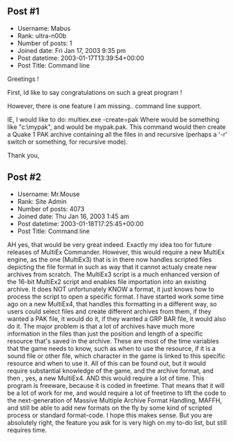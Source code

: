 ## Post #1
- Username: Mabus
- Rank: ultra-n00b
- Number of posts: 1
- Joined date: Fri Jan 17, 2003 9:35 pm
- Post datetime: 2003-01-17T13:39:54+00:00
- Post Title: Command line

Greetings !

First, Id like to say congratulations on such a great program !

However, there is one feature I am missing.. command line support.

IE, I would like to do:
multiex.exe -create=pak <SOURCEDIR> <TARGET>
Where <sourcedir> would be something like "c:\mypak", and <target> would be mypak.pak. This command would then create a Quake 1 PAK archive containing all the files in <SOURCEDIR> and recursive (perhaps a '-r' switch or something, for recursive mode).

Thank you,
## Post #2
- Username: Mr.Mouse
- Rank: Site Admin
- Number of posts: 4073
- Joined date: Thu Jan 16, 2003 1:45 am
- Post datetime: 2003-01-18T17:25:45+00:00
- Post Title: Command line

AH yes, that would be very great indeed. Exactly my idea too for future releases of MultiEx Commander. However, this would require a new MultiEx engine, as the one (MultiEx3) that is in there now handles scripted files depicting the file format in such as way that it cannot actualy create new archives from scratch. 
The MultiEx3 script is a much enhanced version of the 16-bit MultiEx2 script and enables file importation into an existing archive. It does NOT unfortunately KNOW a format, it just knows how to process the script to open a specific format. I have started work some time ago on a new MultiEx4, that handles this formatting in a different way, so users could select files and create different archives from them, if they wanted a PAK file, it would do it, if they wanted a GRP BAR file, it would also do it. 
The major problem is that a lot of archives have much more information in the files than just the position and length of a specific resource that's saved in the archive. These are most of the time variables that the game needs to know, such as when to use the resource, if it is a sound file or other file, which character in the game is linked to this specific resource and when to use it. All of this can be found out, but it would require substantial knowledge of the game, and the archive format, and then , yes, a new MultiEx4. AND this would require a lot of time. This program is freeware, because it is coded in freetime. That means that it will be a lot of work for me, and would require a lot of freetime to lift the code to the next-generation of Massive Multiple Archive Format Handling, MAFFH, and still be able to add new formats on the fly by some kind of scripted process or standard format-code. I hope this makes sense. 
But you are absolutely right, the feature you ask for is very high on my to-do list, but still requires time.
